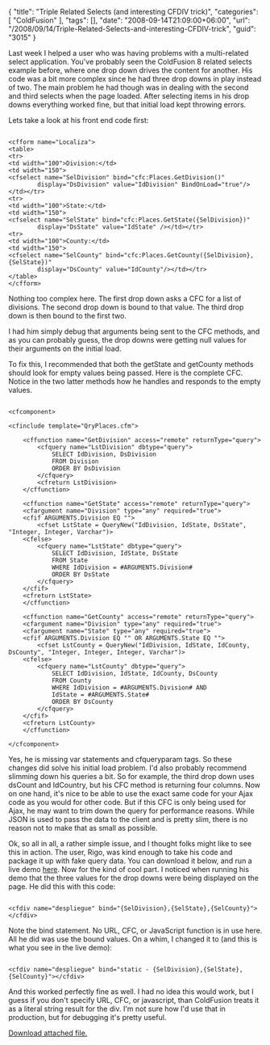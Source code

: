 {
	"title": "Triple Related Selects (and interesting CFDIV trick)",
	"categories": [
		"ColdFusion"
	],
	"tags": [],
	"date": "2008-09-14T21:09:00+06:00",
	"url": "/2008/09/14/Triple-Related-Selects-and-interesting-CFDIV-trick",
	"guid": "3015"
}

Last week I helped a user who was having problems with a multi-related select application. You've probably seen the ColdFusion 8 related selects example before, where one drop down drives the content for another. His code was a bit more complex since he had three drop downs in play instead of two. The main problem he had though was in dealing with the second and third selects when the page loaded. After selecting items in his drop downs everything worked fine, but that initial load kept throwing errors. 

Lets take a look at his front end code first:

<pre><code class="language-markup">
&lt;cfform name="Localiza"&gt;
&lt;table&gt;
&lt;tr&gt;
&lt;td width="100"&gt;Division:&lt;/td&gt;
&lt;td width="150"&gt;
&lt;cfselect name="SelDivision" bind="cfc:Places.GetDivision()"
		display="DsDivision" value="IdDivision" BindOnLoad="true"/&gt;&lt;/td&gt;&lt;/tr&gt;
&lt;tr&gt;
&lt;td width="100"&gt;State:&lt;/td&gt;
&lt;td width="150"&gt;
&lt;cfselect name="SelState" bind="cfc:Places.GetState({SelDivision})"
		display="DsState" value="IdState" /&gt;&lt;/td&gt;&lt;/tr&gt;
&lt;tr&gt;
&lt;td width="100"&gt;County:&lt;/td&gt;
&lt;td width="150"&gt;
&lt;cfselect name="SelCounty" bind="cfc:Places.GetCounty({SelDivision},{SelState})"
		display="DsCounty" value="IdCounty"/&gt;&lt;/td&gt;&lt;/tr&gt;
&lt;/table&gt;
&lt;/cfform&gt;
</code></pre>

Nothing too complex here. The first drop down asks a CFC for a list of divisions. The second drop down is bound to that value. The third drop down is then bound to the first two. 

I had him simply debug that arguments being sent to the CFC methods, and as you can probably guess, the drop downs were getting null values for their arguments on the initial load. 

To fix this, I recommended that both the getState and getCounty methods should look for empty values being passed. Here is the complete CFC. Notice in the two latter methods how he handles and responds to the empty values.

<pre><code class="language-markup">
&lt;cfcomponent&gt;

&lt;cfinclude template="QryPlaces.cfm"&gt;

    &lt;cffunction name="GetDivision" access="remote" returnType="query"&gt;
        &lt;cfquery name="LstDivision" dbtype="query"&gt;
            SELECT IdDivision, DsDivision
            FROM Division
            ORDER BY DsDivision
        &lt;/cfquery&gt;
        &lt;cfreturn LstDivision&gt;
    &lt;/cffunction&gt;

    &lt;cffunction name="GetState" access="remote" returnType="query"&gt;
    &lt;cfargument name="Division" type="any" required="true"&gt;
    &lt;cfif ARGUMENTS.Division EQ ""&gt;
    	&lt;cfset LstState = QueryNew("IdDivision, IdState, DsState", "Integer, Integer, Varchar")&gt;
    &lt;cfelse&gt;
        &lt;cfquery name="LstState" dbtype="query"&gt;
            SELECT IdDivision, IdState, DsState
            FROM State
            WHERE IdDivision = #ARGUMENTS.Division#
            ORDER BY DsState
        &lt;/cfquery&gt;
    &lt;/cfif&gt;
    &lt;cfreturn LstState&gt;
    &lt;/cffunction&gt;

    &lt;cffunction name="GetCounty" access="remote" returnType="query"&gt;
    &lt;cfargument name="Division" type="any" required="true"&gt;
    &lt;cfargument name="State" type="any" required="true"&gt;
	&lt;cfif ARGUMENTS.Division EQ "" OR ARGUMENTS.State EQ ""&gt;
    	&lt;cfset LstCounty = QueryNew("IdDivision, IdState, IdCounty, DsCounty", "Integer, Integer, Integer, Varchar")&gt;
    &lt;cfelse&gt;
        &lt;cfquery name="LstCounty" dbtype="query"&gt;
            SELECT IdDivision, IdState, IdCounty, DsCounty
            FROM County
            WHERE IdDivision = #ARGUMENTS.Division# AND
			IdState = #ARGUMENTS.State#
            ORDER BY DsCounty
        &lt;/cfquery&gt;
    &lt;/cfif&gt;
    &lt;cfreturn LstCounty&gt;
    &lt;/cffunction&gt;

&lt;/cfcomponent&gt;
</code></pre>

Yes, he is missing var statements and cfqueryparam tags. So these changes did solve his initial load problem. I'd also probably recommend slimming down his queries a bit. So for example, the third drop down uses dsCount and IdCountry, but his CFC method is returning four columns. Now on one hand, it's nice to be able to use the exact same code for your Ajax code as you would for other code. But if this CFC is only being used for Ajax, he may want to trim down the query for performance reasons. While JSON is used to pass the data to the client and is pretty slim, there is no reason not to make that as small as possible. 

Ok, so all in all, a rather simple issue, and I thought folks might like to see this in action. The user, Rigo, was kind enough to take his code and package it up with fake query data. You can download it below, and run a live demo <a href="http://www.raymondcamden.com/demos/threeselects/places.cfm">here</a>. Now for the kind of cool part. I noticed when running his demo that the three values for the drop downs were being displayed on the page. He did this with this code:

<pre><code class="language-markup">
&lt;cfdiv name="despliegue" bind="{SelDivision},{SelState},{SelCounty}"&gt;&lt;/cfdiv&gt;
</code></pre>

Note the bind statement. No URL, CFC, or JavaScript function is in use here. All he did was use the bound values. On a whim, I changed it to (and this is what you see in the live demo):

<pre><code class="language-markup">
&lt;cfdiv name="despliegue" bind="static - {SelDivision},{SelState},{SelCounty}"&gt;&lt;/cfdiv&gt;
</code></pre>

And this worked perfectly fine as well. I had no idea this would work, but I guess if you don't specify URL, CFC, or javascript, than ColdFusion treats it as a literal string result for the div. I'm not sure how I'd use that in production, but for debugging it's pretty useful.

<a href="https://static.raymondcamden.com/enclosures/RelatedSelectsPlaces.zip">Download attached file.</a>